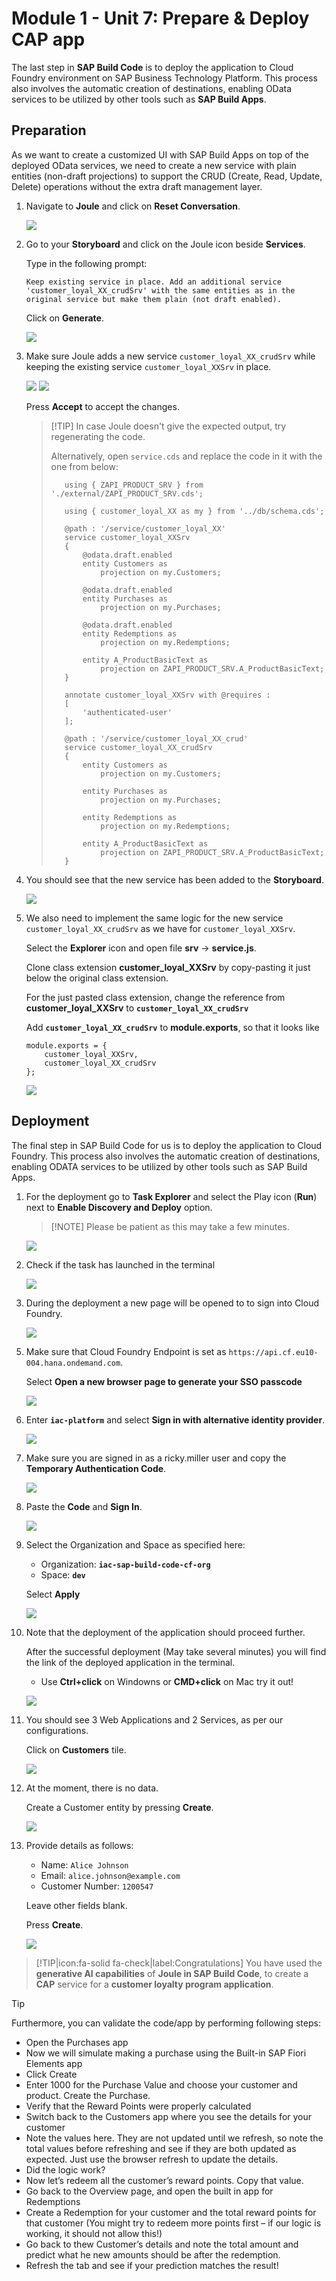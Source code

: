 # Module 1 - Unit 7: Prepare & Deploy CAP app  

The last step in **SAP Build Code** is to deploy the application to Cloud Foundry environment on SAP Business Technology Platform. This process also involves the automatic creation of destinations, enabling OData services to be utilized by other tools such as **SAP Build Apps**.

## Preparation

As we want to create a customized UI with SAP Build Apps on top of the deployed OData services, we need to create a new service with plain entities (non-draft projections) to support the CRUD (Create, Read, Update, Delete) operations without the extra draft management layer.

1. Navigate to **Joule** and click on **Reset Conversation**.
    
    ![](./images/131.png)

2. Go to your **Storyboard** and click on the Joule icon beside **Services**.

    Type in the following prompt:
    
    ``` code
    Keep existing service in place. Add an additional service 'customer_loyal_XX_crudSrv' with the same entities as in the original service but make them plain (not draft enabled). 
    ```
    
    Click on **Generate**.

    ![](./images/126.png)

3. Make sure Joule adds a new service `customer_loyal_XX_crudSrv` while keeping the existing service `customer_loyal_XXSrv` in place.

    ![](./images/127.png)
    ![](./images/128.png)

    Press **Accept** to accept the changes.

    > [!TIP] In case Joule doesn't give the expected output, try regenerating the code. 
    >
    > Alternatively, open `service.cds` and replace the code in it with the one from below:
    > ```code
    >    using { ZAPI_PRODUCT_SRV } from './external/ZAPI_PRODUCT_SRV.cds';
    >
    >    using { customer_loyal_XX as my } from '../db/schema.cds';
    >
    >    @path : '/service/customer_loyal_XX'
    >    service customer_loyal_XXSrv
    >    {
    >        @odata.draft.enabled
    >        entity Customers as
    >            projection on my.Customers;
    >
    >        @odata.draft.enabled
    >        entity Purchases as
    >            projection on my.Purchases;
    >
    >        @odata.draft.enabled
    >        entity Redemptions as
    >            projection on my.Redemptions;
    >
    >        entity A_ProductBasicText as
    >            projection on ZAPI_PRODUCT_SRV.A_ProductBasicText;
    >    }
    >
    >    annotate customer_loyal_XXSrv with @requires :
    >    [
    >        'authenticated-user'
    >    ];
    >
    >    @path : '/service/customer_loyal_XX_crud'
    >    service customer_loyal_XX_crudSrv
    >    {
    >        entity Customers as
    >            projection on my.Customers;
    >
    >        entity Purchases as
    >            projection on my.Purchases;
    >
    >        entity Redemptions as
    >            projection on my.Redemptions;
    >
    >        entity A_ProductBasicText as
    >            projection on ZAPI_PRODUCT_SRV.A_ProductBasicText;
    >    }
    > ```

4. You should see that the new service has been added to the **Storyboard**.

    ![](./images/129.png)

5. We also need to implement the same logic for the new service `customer_loyal_XX_crudSrv` as we have for `customer_loyal_XXSrv`.

    Select the **Explorer** icon and open file **srv** -> **service.js**.

    Clone class extension **customer_loyal_XXSrv** by copy-pasting it just below the original class extension.

    For the just pasted class extension, change the reference from **customer_loyal_XXSrv** to **`customer_loyal_XX_crudSrv`**

    Add **`customer_loyal_XX_crudSrv`** to **module.exports**, so that it looks like

    ``` code
    module.exports = {
        customer_loyal_XXSrv,
        customer_loyal_XX_crudSrv
    };
    ```

    ![](./images/132.png)
    

## Deployment
The final step in SAP Build Code for us is to deploy the application to Cloud Foundry. This process also involves the automatic creation of destinations, enabling ODATA services to be utilized by other tools such as SAP Build Apps.

1. For the deployment go to **Task Explorer** and select the Play icon (**Run**) next to **Enable Discovery and Deploy** option.

    >[!NOTE] Please be patient as this may take a few minutes.

    ![](./images/253-8_CloudFoundry-1.png)

2. Check if the task has launched in the terminal

    ![](./images/253-8_CloudFoundry-2.png)

3. During the deployment a new page will be opened to to sign into Cloud Foundry.

    ![](./images/253-8_CloudFoundry-3.png)

<!-- 4. Please note that this is a shared landscape so we need to minimize the size of your application. Before deploying the application to Cloud Foundry, we need to set the memory footprint of the application.

1. Select the **Explorer** icon and open the **mta.yaml** file.

    ![](./images/253-8_CloudFoundry-4a.png)

2. Search the **memory** parameter of your application and change the value to **64MB**.

    ![](./images/253-8_CloudFoundry-4b.png)

3. Right select the **mta.yaml file** and select **Build MTA Project**

    ![](./images/253-8_CloudFoundry-4c.png)

4. When the job is complete, the following message is printed to the **Terminal**.

    ![](./images/253-8_CloudFoundry-4d.png) -->

5. Make sure that Cloud Foundry Endpoint is set as `https://api.cf.eu10-004.hana.ondemand.com`.
    
    Select **Open a new browser page to generate your SSO passcode**

    ![](./images/253-8_CloudFoundry-3b.png)

6.  Enter **`iac-platform`** and select **Sign in with alternative identity provider**.

    ![](./images/253-8-platform-idp.png)

7.  Make sure you are signed in as a ricky.miller user and copy the **Temporary Authentication Code**.

    ![](./images/253-8-temp-code.png)

8.  Paste the **Code** and **Sign In**.

    ![](./images/253-8-sign.png)

9.  Select the Organization and Space as specified here:

    <!-- > [!NOTE] Normally Organization and Space should be auto populated -->

    - Organization: **`iac-sap-build-code-cf-org`**
    - Space: **`dev`**
  
    Select **Apply**

    ![](./images/253-8-org-space-selection.png)

10. Note that the deployment of the application should proceed further.
    
    After the successful deployment (May take several minutes) you will find the link of the deployed application in the terminal.

    - Use **Ctrl+click** on Windowns or **CMD+click** on Mac try it out!

    ![](./images/253-8_CloudFoundry-10.jpg)

11. You should see 3 Web Applications and 2 Services, as per our configurations.

    Click on **Customers** tile.

    ![](./images/253-8_CloudFoundry-11.png)

12. At the moment, there is no data.

    Create a Customer entity by pressing **Create**.

    ![](./images/253-8_CloudFoundry-12.png)

13. Provide details as follows:

    - Name: `Alice Johnson`
    - Email: `alice.johnson@example.com`
    - Customer Number: `1200547`

    Leave other fields blank.

    Press **Create**.

    ![](./images/130.png)

> [!TIP|icon:fa-solid fa-check|label:Congratulations]
You have used the **generative AI capabilities** of **Joule in SAP Build Code**, to create a **CAP** service for a **customer loyalty program application**.
<!-- In order to receive the digital badge, please submit a screenshot of deployed app on BTP showing the URL of the application as well. -->
 
> [!TIP]
> Furthermore, you can validate the code/app by performing following steps:
> - Open the Purchases app
> - Now we will simulate making a purchase using the Built-in SAP Fiori Elements app
> - Click Create
> - Enter 1000 for the Purchase Value and choose your customer and product. Create the Purchase.
> - Verify that the Reward Points were properly calculated
> - Switch back to the Customers app where you see the details for your customer
> - Note the values here. They are not updated until we refresh, so note the total values before refreshing and see if they are both updated as expected. Just use the browser refresh to update the details.
> - Did the logic work?
> - Now let’s redeem all the customer’s reward points. Copy that value.
> - Go back to the Overview page, and open the built in app for Redemptions
> - Create a Redemption for your customer and the total reward points for that customer (You might try to redeem more points first – if our logic is working, it should not allow this!)
> - Go back to thew Customer’s details and note the total amount and predict what he new amounts should be after the redemption.
> - Refresh the tab and see if your prediction matches the result!
